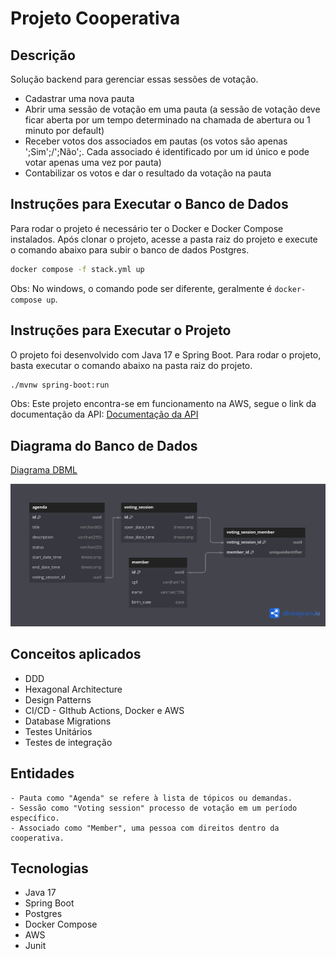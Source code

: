 # Projeto Cooperativa

## Descrição

Solução backend para gerenciar essas sessões de votação.

- Cadastrar uma nova pauta
- Abrir uma sessão de votação em uma pauta (a sessão de votação deve ficar aberta por um
tempo determinado na chamada de abertura ou 1 minuto por default)
- Receber votos dos associados em pautas (os votos são apenas ';Sim';/';Não';. Cada
associado é identificado por um id único e pode votar apenas uma vez por pauta)
- Contabilizar os votos e dar o resultado da votação na pauta

## Instruções para Executar o Banco de Dados

Para rodar o projeto é necessário ter o Docker e Docker Compose instalados. Após clonar o projeto, acesse a pasta raiz
do projeto e execute o comando abaixo para subir o banco de dados Postgres.

```bash
docker compose -f stack.yml up
```
Obs: No windows, o comando pode ser diferente, geralmente é `docker-compose up`.

## Instruções para Executar o Projeto
O projeto foi desenvolvido com Java 17 e Spring Boot. Para rodar o projeto, basta executar o comando abaixo na pasta raiz do projeto.

```bash
./mvnw spring-boot:run
```
Obs: Este projeto encontra-se em funcionamento na AWS, segue o link da documentação da API: [Documentação da API](https://one-filly-firstly.ngrok-free.app/swagger-ui/index.html)

## Diagrama do Banco de Dados
[Diagrama DBML](https://dbdiagram.io/d/Cooperative-Project-6712a5d697a66db9a37f1cf3)

![Diagrama do Projeto](res/Cooperative-Project.png)

## Conceitos aplicados

- DDD
- Hexagonal Architecture
- Design Patterns
- CI/CD - GIthub Actions, Docker e AWS
- Database Migrations
- Testes Unitários
- Testes de integração

## Entidades
    - Pauta como "Agenda" se refere à lista de tópicos ou demandas.
    - Sessão como "Voting session" processo de votação em um período específico.
    - Associado como "Member", uma pessoa com direitos dentro da cooperativa.

## Tecnologias

- Java 17
- Spring Boot
- Postgres
- Docker Compose
- AWS
- Junit
